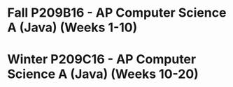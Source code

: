 # Fall P209B16 - AP Computer Science A (Java) (Weeks 1-10)
# Winter P209C16 - AP Computer Science A (Java) (Weeks 10-20)

